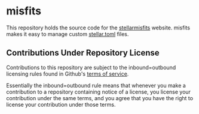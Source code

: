 # misfits

This repository holds the source code for the [stellarmisfits](https://stellarmisfits.site) website. misfits makes it easy to manage custom [stellar.toml](https://github.com/stellar/stellar-protocol/blob/master/ecosystem/sep-0001.md#issuer-documentation) files.

## Contributions Under Repository License
Contributions to this repository are subject to the inbound=outbound licensing rules found in Github's [terms of service](https://help.github.com/en/articles/github-terms-of-service#6-contributions-under-repository-license).

Essentially the inbound=outbound rule means that whenever you make a contribution to a repository containing notice of a license, you license your contribution under the same terms, and you agree that you have the right to license your contribution under those terms.
